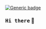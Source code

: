 [![Generic badge](https://img.shields.io/badge/Power-JavaScript-1abc9c.svg)](https://GitHub.com/Naereen/StrapDown.js/graphs/commit-activity)

### <samp>Hi there</samp> 👋
